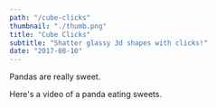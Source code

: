 ```yaml
---
path: "/cube-clicks"
thumbnail: "./thumb.png"
title: "Cube Clicks"
subtitle: "Shatter glassy 3d shapes with clicks!"
date: "2017-08-10"
---
```


Pandas are really sweet.

Here's a video of a panda eating sweets.
